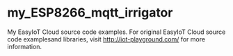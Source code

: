 # my_ESP8266_mqtt_irrigator
My EasyIoT Cloud source code examples.
For original EasyIoT Cloud source code examplesand libraries, visit http://iot-playground.com/ for more information.



